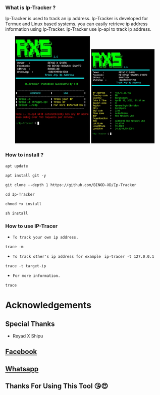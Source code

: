 ### What is Ip-Tracker ?

Ip-Tracker is used to track an ip address. Ip-Tracker is developed for Termux and Linux based systems. you can easily retrieve ip address information using Ip-Tracker. Ip-Tracker use ip-api to track ip address.

<p align="center">
<img width="47%" src="src/Screenshot_2018-08-06-15-32-17-1.jpg"/>
<img width="40%" src="src/Screenshot_2020-05-17-20-52-59-1.jpg"/>
</p>

### How to install  ?

```
apt update
```
```
apt install git -y
```
```
git clone --depth 1 https://github.com/BINOD-XD/Ip-Tracker
```
```
cd Ip-Tracker
```
```
chmod +x install
```
```
sh install
```


### How to use IP-Tracer

* `To track your own ip address.`
```
trace -m
```
* `To track other's ip address for example ` `ip-tracer -t 127.0.0.1`
```
trace -t target-ip
```
* `For more information.`
```
trace
```

# Acknowledgements
## Special Thanks
* Reyad X Shipu
## [Facebook](https://www.facebook.com/reyadbross?mibextid=ZbWKwL)
## [Whatsapp](https://wa.me/+8801989861704)

## Thanks For Using This Tool 😘😍
